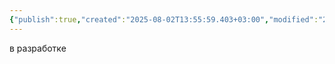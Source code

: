 ```yaml
---
{"publish":true,"created":"2025-08-02T13:55:59.403+03:00","modified":"2025-08-02T13:55:59.414+03:00","cssclasses":""}
---
```



в разработке
